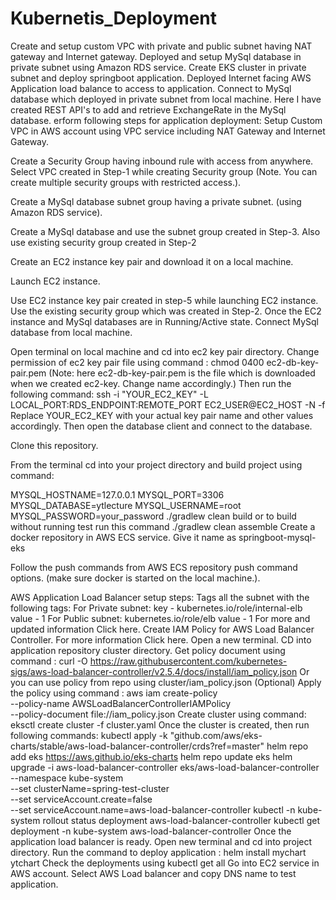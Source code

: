 # Kubernetis_Deployment
Create and setup custom VPC with private and public subnet having NAT gateway and Internet gateway.
Deployed and setup MySql database in private subnet using Amazon RDS service.
Create EKS cluster in private subnet and deploy springboot application.
Deployed Internet facing AWS Application load balance to access to application.
Connect to MySql database which deployed in private subnet from local machine.
Here I have created REST API's to add and retrieve ExchangeRate in the MySql database.
erform following steps for application deployment:
Setup Custom VPC in AWS account using VPC service including NAT Gateway and Internet Gateway.

Create a Security Group having inbound rule with access from anywhere. Select VPC created in Step-1 while creating Security group (Note. You can create multiple security groups with restricted access.).

Create a MySql database subnet group having a private subnet. (using Amazon RDS service).

Create a MySql database and use the subnet group created in Step-3. Also use existing security group created in Step-2

Create an EC2 instance key pair and download it on a local machine.

Launch EC2 instance.

Use EC2 instance key pair created in step-5 while launching EC2 instance.
Use the existing security group which was created in Step-2.
Once the EC2 instance and MySql databases are in Running/Active state. Connect MySql database from local machine.

Open terminal on local machine and cd into ec2 key pair directory.
Change permission of ec2 key pair file using command : chmod 0400 ec2-db-key-pair.pem (Note: here ec2-db-key-pair.pem is the file which is downloaded when we created ec2-key. Change name accordingly.)
Then run the following command:
 ssh -i "YOUR_EC2_KEY" -L LOCAL_PORT:RDS_ENDPOINT:REMOTE_PORT EC2_USER@EC2_HOST -N -f 
Replace YOUR_EC2_KEY with your actual key pair name and other values accordingly.
Then open the database client and connect to the database.

Clone this repository.

From the terminal cd into your project directory and build project using command:

 MYSQL_HOSTNAME=127.0.0.1 MYSQL_PORT=3306 MYSQL_DATABASE=ytlecture MYSQL_USERNAME=root MYSQL_PASSWORD=your_password ./gradlew clean build 
or to build without running test run this command ./gradlew clean assemble
Create a docker repository in AWS ECS service. Give it name as springboot-mysql-eks 

Follow the push commands from AWS ECS repository push command options. (make sure docker is started on the local machine.).

AWS Application Load Balancer setup steps:
Tags all the subnet with the following tags:
For Private subnet:
key - kubernetes.io/role/internal-elb
value - 1 
For Public subnet:
kubernetes.io/role/elb
value - 1 
For more and updated information Click here.
Create IAM Policy for AWS Load Balancer Controller. For more information Click here.
Open a new terminal. CD into application repository cluster directory.
Get policy document using command :
curl -O https://raw.githubusercontent.com/kubernetes-sigs/aws-load-balancer-controller/v2.5.4/docs/install/iam_policy.json
Or you can use policy from repo using cluster/iam_policy.json (Optional)
Apply the policy using command :
       aws iam create-policy \
      --policy-name AWSLoadBalancerControllerIAMPolicy \
      --policy-document file://iam_policy.json 
Create cluster using command: eksctl create cluster -f cluster.yaml 
Once the cluster is created, then run following commands:
kubectl apply -k "github.com/aws/eks-charts/stable/aws-load-balancer-controller/crds?ref=master"
helm repo add eks https://aws.github.io/eks-charts
helm repo update eks
helm upgrade -i aws-load-balancer-controller eks/aws-load-balancer-controller \
    --namespace kube-system \
    --set clusterName=spring-test-cluster \
    --set serviceAccount.create=false \
    --set serviceAccount.name=aws-load-balancer-controller
kubectl -n kube-system rollout status deployment aws-load-balancer-controller
kubectl get deployment -n kube-system aws-load-balancer-controller
Once the application load balancer is ready. Open new terminal and cd into project directory.
Run the command to deploy application :
helm install mychart ytchart 
Check the deployments using  kubectl get all
Go into EC2 service in AWS account. Select AWS Load balancer and copy DNS name to test application.
